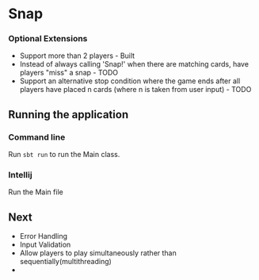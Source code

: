 
# Snap

### Optional Extensions
* Support more than 2 players - Built
* Instead of always calling 'Snap!' when there are matching cards, have players "miss" a snap - TODO
* Support an alternative stop condition where the game ends after all players have placed n cards (where n is taken from user input) - TODO

## Running the application
### Command line 
Run `sbt run` to run the Main class.
### Intellij
Run the Main file

## Next
- Error Handling
- Input Validation
- Allow players to play simultaneously rather than sequentially(multithreading)
- 
